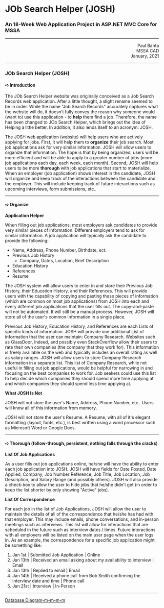 # JOb Search Helper (JOSH)
### An 18-Week Web Application Project in ASP.NET MVC Core for MSSA

---

<div align="end"> Paul Banta </div>
<div align="end"> MSSA CAD </div>
<div align="end"> January, 2021 </div>

---

### JOb Search Helper (JOSH)

#### ➪ Introduction

The JOb Search Helper website was originally conceived as a Job Search Records web application.
After a little thought, a slight rename seemed to be in order.
While the name "Job Search Records" accurately captures what the website will do, it doesn't fully convey the reason why someone would (want to) use this application - to **help** them find a job.
Therefore, the name has been changed to JOb Search Helper, which brings out the idea of Helping a little better.
In addition, it also lends itself to an acronym: JOSH.

The JOSH web application (website) will help users who are actively applying for jobs.
First, it will help them to **organize** their job search. Most job applications ask for very similar information.
JOSH will allow users to organize that information.
The hope is that by being organized, users will be more efficient and will be able to apply to a greater number of jobs (more job applications each day, each week, each month).
Second, JOSH will help users to be more **thorough** with job applications that start to materialize.
When an employer (job application) shows interest in the candidate, JOSH will organize and keep track of the interactions between the candidate and the employer.
This will include keeping track of future interactions such as upcoming interviews, form submissions, etc..

---

#### ➪ Organize

**Application Helper**

When filling out job applications, most employers ask candidates to provide very similar pieces of information.
Different employers tend to ask for similar information.
A job application will typically ask the candidate to provide the following:
+ Name, Address, Phone Number, Birthdate, ect.
+ Previous Job History
  + Company, Dates, Location, Brief Description
+ Education History
+ References
+ Resume

The JOSH system will allow users to enter in and store their Previous Job History, their Education History, and their References.
This will provide users with the capability of copying and pasting these pieces of information (which are common on most job applications) from JOSH into each and every different job applications that the user fills out.
The copy-and-paste will not be automated.
It will still be a manual process.
However, JOSH will store all of the user's common information in a single place.

Previous Job History, Education History, and References are each Lists of specific kinds of information.
JOSH will provide one additional List of information that the user can maintain: Company Research. Websites such as GlassDoor, Indeed, and possibly even StackOverflow allow their users to rate their own companies (the company that they work for).
This information is freely available on the web and typically includes an overall rating as well as salary ranges.
JOSH will allow users to store Company Research information in a separate list.
This list of Company Research, while not useful in filling out job applications, would be helpful for narrowing in and focusing on the best companies to work for.
Job seekers could use this list to help decide which companies they should spend more time applying at and which companies they should spend less time applying at.

**What JOSH Is Not**

JOSH will not store the user's Name, Address, Phone Number, etc.. Users will know all of this information from memory.

JOSH will not store the user's Resume.
A Resume, with all of it's elegant formatting (layout, fonts, etc.), is best written using a word processor such as Microsoft Word or Google Docs.

---

#### ➪ Thorough (follow-through, persistent, nothing falls through the cracks)

**List Of Job Applications**

As a user fills out job applications online, he/she will have the ability to enter each job application into JOSH.
JOSH will have fields for Date Posted, Date Applied, Company, Job Number Reference, Job Title, Job Location, Job Description, and Salary Range (and possibly others).
JOSH will also provide a check-box to allow the user to hide jobs that he/she didn't get (in order to keep the list shorter by only showing "Active" jobs).

**List Of Correspondence**

For each job in the list of Job Applications, JOSH will allow the user to maintain the details of all of the correspondence that he/she has had with that employer. This may include emails, phone conversations, and in-person meetings such as interviews. This list will allow for interactions that are scheduled in the future such as interview dates / times. Future interactions with all employers will be listed on the main user page when the user logs in. As an example, the correspondence for a specific job application might be something like:
1. Jan 1st | Submitted Job Application | Online
1. Jan 13th | Received an email asking about my availability to interview | Email
1. Jan 13th | Replied to email | Email
1. Jan 14th | Received a phone call from Bob Smith confirming the interview date and time | Phone call
1. Jan 21st | Interview | In-Person

---

[Database Diagram-m-m-m-m](JOSHDatabaseDiagram.pdf)

